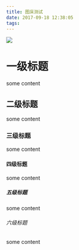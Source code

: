 ```yaml
---
title: 图床测试
date: 2017-09-18 12:38:05
tags:
---
```

![](https://blog-1251468774.cos.ap-shanghai.myqcloud.com/girl.jpg)

# 一级标题

some content

## 二级标题

some content

### 三级标题

some content

#### 四级标题

some content

##### 五级标题

some content

###### 六级标题

some content
